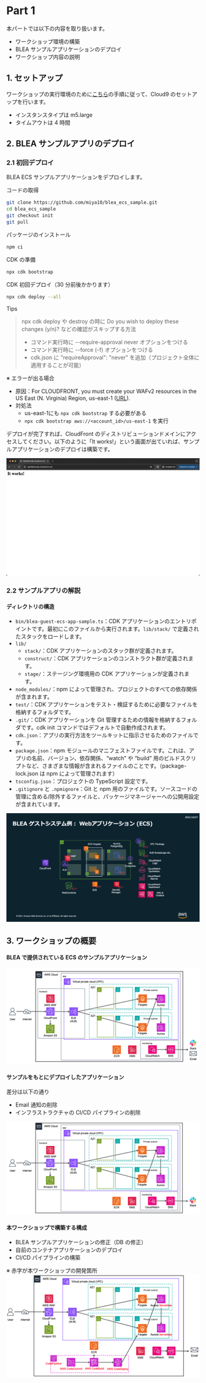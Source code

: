 # Part 1
本パートでは以下の内容を取り扱います。
- ワークショップ環境の構築
- BLEA サンプルアプリケーションのデプロイ
- ワークショップ内容の説明

## 1. セットアップ
ワークショップの実行環境のために[こちら](https://catalog.workshops.aws/typescript-and-cdk-for-beginner/ja-JP/10-getting-started/20-cloud9)の手順に従って、Cloud9 のセットアップを行います。

- インスタンスタイプは m5.large
- タイムアウトは 4 時間

## 2. BLEA サンプルアプリのデプロイ
### 2.1 初回デプロイ
BLEA ECS サンプルアプリケーションをデプロイします。

コードの取得
```bash
git clone https://github.com/miya10/blea_ecs_sample.git
cd blea_ecs_sample
git checkout init
git pull
```

パッケージのインストール
```bash
npm ci
```

CDK の準備
```bash
npx cdk bootstrap
```

CDK 初回デプロイ（30 分前後かかります）
```bash
npx cdk deploy --all
```

Tips
> npx cdk deploy や destroy の時に Do you wish to deploy these changes (y/n)? などの確認がスキップする方法
> - コマンド実行時に --require-approval never オプションをつける
> - コマンド実行時に --force (-f) オプションをつける
> - cdk.json に "requireApproval": "never" を追加（プロジェクト全体に適用することが可能）

※ エラーが出る場合
- 原因：For CLOUDFRONT, you must create your WAFv2 resources in the US East (N. Virginia) Region, us-east-1 ([URL](https://docs.aws.amazon.com/ja_jp/AWSCloudFormation/latest/UserGuide/aws-resource-wafv2-webacl.html#aws-resource-wafv2-webacl-properties)).
- 対処法
  - us-east-1にも `npx cdk bootstrap` する必要がある
  - `npx cdk bootstrap aws://<account_id>/us-east-1` を実行

デプロイが完了すれば、CloudFront のディストリビューションドメインにアクセスしてください。以下のように「It works!」という画面が出ていれば、サンプルアプリケーションのデプロイは構築です。

![initial-sample-app-screenshot](./images/initial-sample-app-screenshot.png)

### 2.2 サンプルアプリの解説
#### ディレクトリの構造
- `bin/blea-guest-ecs-app-sample.ts`：CDK アプリケーションのエントリポイントです。最初にこのファイルから実行されます。`lib/stack/` で定義されたスタックをロードします。
- `lib/`
  - `stack/`：CDK アプリケーションのスタック群が定義されます。
  - `construct/`：CDK アプリケーションのコンストラクト群が定義されます。
  - `stage/`：ステージング環境用の CDK アプリケーションが定義されます。
- `node_modules/`：npm によって管理され、プロジェクトのすべての依存関係が含まれます。
- `test/`：CDK アプリケーションをテスト・検証するために必要なファイルを格納するフォルダです。
- `.git/`：CDK アプリケーションを Git 管理するための情報を格納するフォルダです。cdk init コマンドではデフォルトで自動作成されます。
- `cdk.json`：アプリの実行方法をツールキットに指示させるためのファイルです。
- `package.json`：npm モジュールのマニフェストファイルです。これは、アプリの名前、バージョン、依存関係、“watch” や “build” 用のビルドスクリプトなど、さまざまな情報が含まれるファイルのことです。（package-lock.json は npm によって管理されます）
- `tsconfig.json`：プロジェクトの TypeScript 設定です。
- `.gitignore` と `.npmignore`：Git と npm 用のファイルです。ソースコードの管理に含める/除外するファイルと、パッケージマネージャーへの公開用設定が含まれています。

![ECS](./images/BLEA-GuestSampleWebECS.png)

## 3. ワークショップの概要
#### BLEA で提供されている ECS のサンプルアプリケーション

![sample-arch](./images/sample-app-architecture.png)

#### サンプルをもとにデプロイしたアプリケーション
差分は以下の通り
- Email 通知の削除
- インフラストラクチャの CI/CD パイプラインの削除

![sample-initial-arch](./images/sample-app-initial-archtecture.png)

#### 本ワークショップで構築する構成
- BLEA サンプルアプリケーションの修正（DB の修正）
- 自前のコンテナアプリケーションのデプロイ
- CI/CD パイプラインの構築

※ 赤字が本ワークショップの開発箇所
![sample-initial-arch](./images/target-architecture.png)
